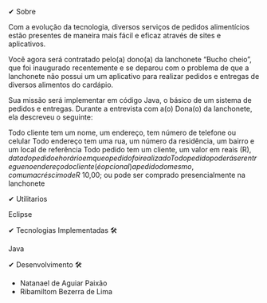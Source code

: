 ✔ Sobre

Com a evolução da tecnologia, diversos serviços de pedidos alimentícios estão presentes de maneira mais fácil e eficaz através de sites e aplicativos.

Você agora será contratado pelo(a) dono(a) da lanchonete “Bucho cheio”, que foi inaugurado recentemente e se deparou com o problema de que a lanchonete não possui um um aplicativo para realizar pedidos e entregas de diversos alimentos do cardápio.


Sua missão será implementar em código Java, o básico de um sistema de pedidos e entregas. Durante a entrevista com a(o) Dona(o) da lanchonete, ela descreveu o seguinte:

Todo cliente tem um nome, um endereço, tem número de telefone ou celular
Todo endereço tem uma rua, um número da residência, um bairro e um local de referência
Todo pedido tem um cliente, um valor em reais (R$), data do pedido e horário em que o pedido foi realizado
Todo pedido poderá ser entregue no endereço do cliente (é opcional) a pedido do mesmo, com um acréscimo de R$ 10,00; ou pode ser comprado presencialmente na lanchonete

✔ Utilitarios

Eclipse

✔ Tecnologias Implementadas 🛠

Java

✔ Desenvolvimento 🛠

* Natanael de Aguiar Paixão
* Ribamiltom Bezerra de Lima
